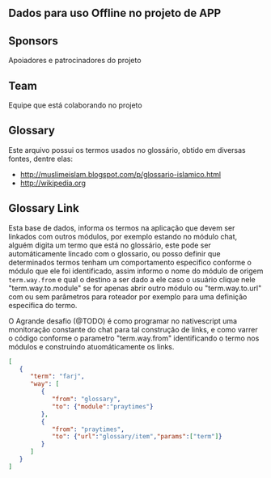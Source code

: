 ## Dados para uso Offline no projeto de APP

## Sponsors

Apoiadores e patrocinadores do projeto

## Team

Equipe que está colaborando no projeto

## Glossary

Este arquivo possui os termos usados no glossário, obtido em diversas fontes, dentre elas:

* http://muslimeislam.blogspot.com/p/glossario-islamico.html
* http://wikipedia.org


## Glossary Link

Esta base de dados, informa os termos na aplicação que devem ser linkados com outros módulos, por exemplo estando no módulo chat, alguém digita um termo que está no glossário, este pode ser automáticamente lincado com o glossario, ou posso definir que determinados termos tenham um comportamento especifico conforme o módulo que ele foi identificado, assim informo o nome do módulo de origem `term.way.from` e qual o destino a ser dado a ele caso o usuário clique nele "term.way.to.module" se for apenas abrir outro módulo ou "term.way.to.url" com ou sem parâmetros para roteador por exemplo para uma definição especifica do termo.

O Agrande desafio (@TODO) é como programar no nativescript uma monitoração constante do chat para tal construção de links, e como varrer o código conforme o parametro "term.way.from" identificando o termo nos módulos e construindo atuomáticamente os links.

``` JSON
[
   {
      "term": "farj",
      "way": [
         {
            "from": "glossary",
            "to": {"module":"praytimes"}
         },
         {
            "from": "praytimes",
            "to": {"url":"glossary/item","params":["term"]}
         }
      ]
   }
]
```

